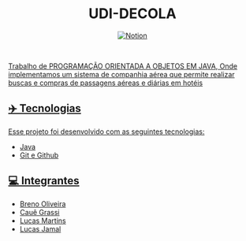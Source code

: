 # <h1 align="center">UDI-DECOLA</h1>

<p align="center">
  <a href="https://www.notion.so/UDI-DECOLA-d09d72e9922143b69ed9c501b13a7a26">
  <img alt="Notion" src="https://img.shields.io/badge/Notion-000000?style=for-the-badge&logo=notion&logoColor=white">
</p>
    
<br>
<p>   
Trabalho de <color =  #555555>PROGRAMAÇÃO ORIENTADA A OBJETOS EM JAVA</color>, Onde implementamos um sistema de companhia aérea que permite realizar buscas e compras de passagens aéreas e diárias em hotéis
</p>

## ✈️ Tecnologias

Esse projeto foi desenvolvido com as seguintes tecnologias:

- Java
- Git e Github

## 💻 Integrantes

- Breno Oliveira
- Cauê Grassi
- Lucas Martins
- Lucas Jamal
